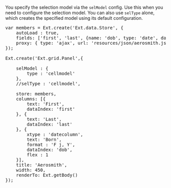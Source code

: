You specify the selection model via the <code>selModel</code> config. Use this
when you need to configure the selection model. You can also use <code>selType</code>
alone, which creates the specified model using its default configuration.

<pre class="runnable run">
var members = Ext.create('Ext.data.Store', {
    autoLoad : true,
    fields: ['first', 'last', {name: 'dob', type: 'date', dateFormat: 'Y/m/d'}],
    proxy: { type: 'ajax', url: 'resources/json/aerosmith.json' }
});

Ext.create('Ext.grid.Panel',{

    selModel : {
        type : 'cellmodel'
    },
    //selType : 'cellmodel',

    store: members,
    columns: [{
        text: 'First', 
        dataIndex: 'first'
    }, {
        text: 'Last',
        dataIndex: 'last'
    }, {
        xtype : 'datecolumn',
        text: 'Born',
        format : 'F j, Y',
        dataIndex: 'dob',
        flex : 1
    }],
    title: 'Aerosmith',
    width: 450,
    renderTo: Ext.getBody()
});
</pre>